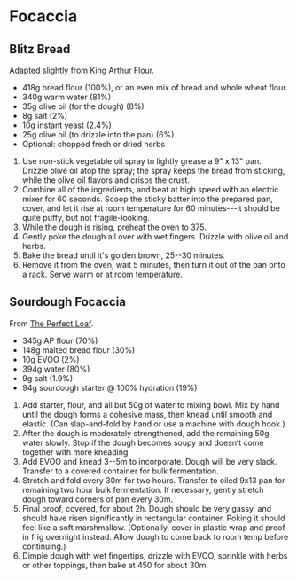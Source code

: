 # Focaccia

## Blitz Bread

Adapted slightly from [King Arthur
Flour](https://www.kingarthurflour.com/recipes/blitz-bread-no-fuss-focaccia-recipe).

- 418g bread flour (100%), or an even mix of bread and whole wheat flour
- 340g warm water (81%)
- 35g olive oil (for the dough) (8%)
- 8g salt (2%)
- 10g instant yeast (2.4%)
- 25g olive oil (to drizzle into the pan) (6%)
- Optional: chopped fresh or dried herbs

1. Use non-stick vegetable oil spray to lightly grease a 9" x 13" pan. Drizzle
   olive oil atop the spray; the spray keeps the bread from sticking, while the
   olive oil flavors and crisps the crust.
2. Combine all of the ingredients, and beat at high speed with an electric
   mixer for 60 seconds. Scoop the sticky batter into the prepared pan, cover,
   and let it rise at room temperature for 60 minutes---it should be quite
   puffy, but not fragile-looking.
3. While the dough is rising, preheat the oven to 375.
4. Gently poke the dough all over with wet fingers. Drizzle with olive oil
   and herbs.
5. Bake the bread until it's golden brown, 25--30 minutes.
6. Remove it from the oven, wait 5 minutes, then turn it out of the pan onto a
   rack. Serve warm or at room temperature.

## Sourdough Focaccia

From [The Perfect Loaf](https://www.theperfectloaf.com/a-simple-focaccia/).

- 345g AP flour (70%)
- 148g malted bread flour (30%)
- 10g EVOO (2%)
- 394g water (80%)
- 9g salt (1.9%)
- 94g sourdough starter @ 100% hydration (19%)

1. Add starter, flour, and all but 50g of water to mixing bowl. Mix by hand
   until the dough forms a cohesive mass, then knead until smooth and elastic.
   (Can slap-and-fold by hand or use a machine with dough hook.)
2. After the dough is moderately strengthened, add the remaining 50g water
   slowly. Stop if the dough becomes soupy and doesn’t come together with more
   kneading.
3. Add EVOO and knead 3--5m to incorporate. Dough will be very slack. Transfer
   to a covered container for bulk fermentation.
4. Stretch and fold every 30m for two hours. Transfer to oiled 9x13 pan for
   remaining two hour bulk fermentation. If necessary, gently stretch dough
   toward corners of pan every 30m.
5. Final proof, covered, for about 2h. Dough should be very gassy, and should
   have risen significantly in rectangular container. Poking it should feel
   like a soft marshmallow. (Optionally, cover in plastic wrap and proof in
   frig overnight instead. Allow dough to come back to room temp before
   continuing.)
6. Dimple dough with wet fingertips, drizzle with EVOO, sprinkle with herbs or
   other toppings, then bake at 450 for about 30m.
